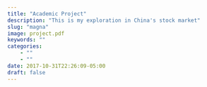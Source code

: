 ```yaml
---
title: "Academic Project"
description: "This is my exploration in China's stock market"
slug: "magna"
image: project.pdf
keywords: ""
categories: 
    - ""
    - ""
date: 2017-10-31T22:26:09-05:00
draft: false
---
```

